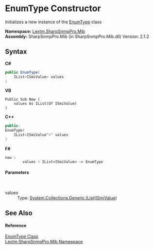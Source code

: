 # EnumType Constructor 
 

Initializes a new instance of the <a href="T_Lextm_SharpSnmpPro_Mib_EnumType">EnumType</a> class

**Namespace:**&nbsp;<a href="N_Lextm_SharpSnmpPro_Mib">Lextm.SharpSnmpPro.Mib</a><br />**Assembly:**&nbsp;SharpSnmpPro.Mib (in SharpSnmpPro.Mib.dll) Version: 2.1.2

## Syntax

**C#**<br />
``` C#
public EnumType(
	IList<ISmiValue> values
)
```

**VB**<br />
``` VB
Public Sub New ( 
	values As IList(Of ISmiValue)
)
```

**C++**<br />
``` C++
public:
EnumType(
	IList<ISmiValue^>^ values
)
```

**F#**<br />
``` F#
new : 
        values : IList<ISmiValue> -> EnumType
```


#### Parameters
&nbsp;<dl><dt>values</dt><dd>Type: <a href="https://docs.microsoft.com/dotnet/api/system.collections.generic.ilist-1" target="_blank" rel="noopener noreferrer">System.Collections.Generic.IList</a>(<a href="T_Lextm_SharpSnmpPro_Mib_ISmiValue">ISmiValue</a>)<br /></dd></dl>

## See Also


#### Reference
<a href="T_Lextm_SharpSnmpPro_Mib_EnumType">EnumType Class</a><br /><a href="N_Lextm_SharpSnmpPro_Mib">Lextm.SharpSnmpPro.Mib Namespace</a><br />